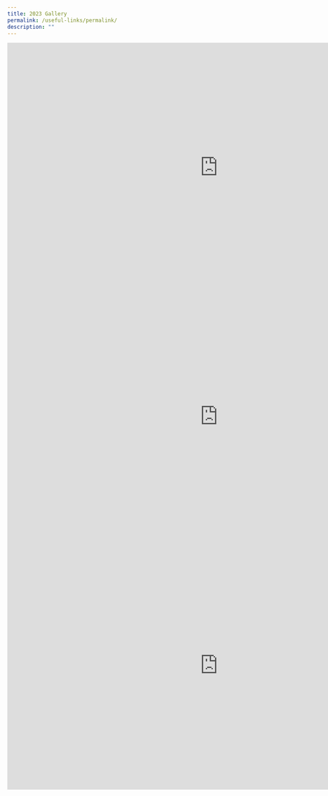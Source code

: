 ```yaml
---
title: 2023 Gallery
permalink: /useful-links/permalink/
description: ""
---
```

<iframe allowfullscreen="true" height="569" width="960" frameborder="0" src="https://docs.google.com/presentation/d/e/2PACX-1vQGdp3ooLX7Escqmy9t996enUA4Br9FMpPbsbxu9T5x3Ft_miXR1NSAO2LI-SwK2Jd6djPT0C4Q_uPy/embed?start=true&amp;loop=true&amp;delayms=3000"></iframe>
<br>
<iframe allowfullscreen="true" height="569" width="960" frameborder="0" src="https://docs.google.com/presentation/d/e/2PACX-1vQ3Fs1Q430zaxdUWpQApt74EZnsP960Pqr3NCEqJfpbffBa-YBKcPPC5xtf2BKac014uH17OnpAJsxk/embed?start=true&amp;loop=true&amp;delayms=3000"></iframe>
<br>
<iframe allowfullscreen="true" height="569" width="960" frameborder="0" src="https://docs.google.com/presentation/d/e/2PACX-1vTG9sLNzcqj6bRG-QcKjDEUrvy17XGDZlnQSHYslrRdE6qFNUhWayrAABaDcy9Y9yvRyMIC9QB--mND/embed?start=true&amp;loop=true&amp;delayms=3000"></iframe>